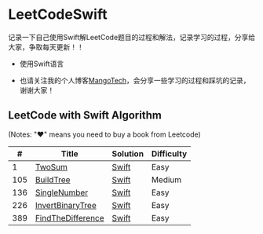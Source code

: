 # LeetCodeSwift

记录一下自己使用Swift解LeetCode题目的过程和解法，记录学习的过程，分享给大家，争取每天更新！！

- 使用Swift语言

- 也请关注我的个人博客[MangoTech](http://www.baronzhang107.xyz/)，会分享一些学习的过程和踩坑的记录，谢谢大家！

## LeetCode with Swift Algorithm

(Notes: "&hearts;" means you need to buy a book from Leetcode)


| # | Title | Solution | Difficulty |
|---| ----- | -------- | ---------- |
|1|[TwoSum](https://leetcode-cn.com/problems/two-sum/) | [Swift](./Solution/P1.twoSum/twoSum.playground)|Easy|
|105|[BuildTree](https://leetcode-cn.com/problems/construct-binary-tree-from-preorder-and-inorder-traversal/) | [Swift](./Solution/P105.buildTree/剑指Offer.07/buildTree.playground)|Medium|
|136|[SingleNumber](https://leetcode-cn.com/problems/single-number/) | [Swift](./Solution/P136.singleNumber/singleNumber.playground)|Easy|
|226|[InvertBinaryTree](https://leetcode-cn.com/problems/invert-binary-tree/) | [Swift](./Solution/P226.invertTree/invertTree.playground)|Easy|
|389|[FindTheDifference](https://leetcode-cn.com/problems/find-the-difference/) | [Swift](./Solution/P389.FindTheDifference/findTheDifference.playground)|Easy|

